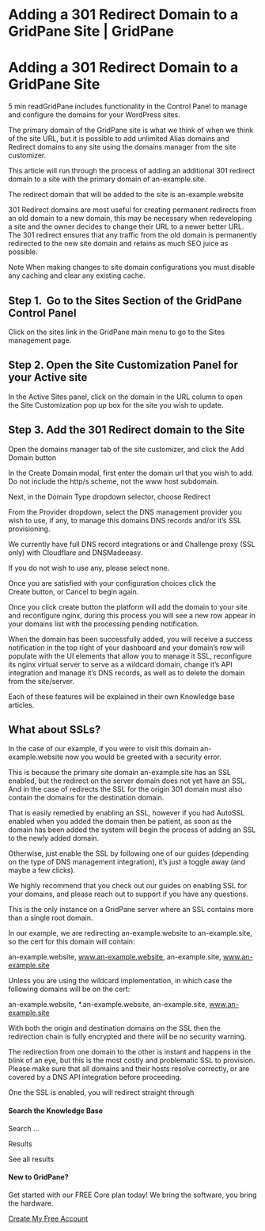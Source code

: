# Adding a 301 Redirect Domain to a GridPane Site | GridPane

# Adding a 301 Redirect Domain to a GridPane Site

 

5 min readGridPane includes functionality in the Control Panel to manage and configure the domains for your WordPress sites.

The primary domain of the GridPane site is what we think of when we think of the site URL, but it is possible to add unlimited Alias domains and Redirect domains to any site using the domains manager from the site customizer.

This article will run through the process of adding an additional 301 redirect domain to a site with the primary domain of an-example.site.

The redirect domain that will be added to the site is an-example.website

301 Redirect domains are most useful for creating permanent redirects from an old domain to a new domain, this may be necessary when redeveloping a site and the owner decides to change their URL to a newer better URL. The 301 redirect ensures that any traffic from the old domain is permanently redirected to the new site domain and retains as much SEO juice as possible.

Note
When making changes to site domain configurations you must disable any caching and clear any existing cache.

## Step 1.  Go to the Sites Section of the GridPane Control Panel

Click on the sites link in the GridPane main menu to go to the Sites management page.

## Step 2. Open the Site Customization Panel for your Active site

In the Active Sites panel, click on the domain in the URL column to open the Site Customization pop up box for the site you wish to update.

## Step 3. Add the 301 Redirect domain to the Site

Open the domains manager tab of the site customizer, and click the Add Domain button

In the Create Domain modal, first enter the domain url that you wish to add. Do not include the http/s scheme, not the www host subdomain.

Next, in the Domain Type dropdown selector, choose Redirect

From the Provider dropdown, select the DNS management provider you wish to use, if any, to manage this domains DNS records and/or it’s SSL provisioning.

We currently have full DNS record integrations or and Challenge proxy (SSL only) with Cloudflare and DNSMadeeasy.

If you do not wish to use any, please select none.

Once you are satisfied with your configuration choices click the Create button, or Cancel to begin again.

Once you click create button the platform will add the domain to your site and reconfigure nginx, during this process you will see a new row appear in your domains list with the processing pending notification.

When the domain has been successfully added, you will receive a success notification in the top right of your dashboard and your domain’s row will populate with the UI elements that allow you to manage it SSL, reconfigure its nginx virtual server to serve as a wildcard domain, change it’s API integration and manage it’s DNS records, as well as to delete the domain from the site/server.

Each of these features will be explained in their own Knowledge base articles.

## What about SSLs?

In the case of our example, if you were to visit this domain an-example.website now you would be greeted with a security error.

This is because the primary site domain an-example.site has an SSL enabled, but the redirect on the server domain does not yet have an SSL. And in the case of redirects the SSL for the origin 301 domain must also contain the domains for the destination domain.

That is easily remedied by enabling an SSL, however if you had AutoSSL enabled when you added the domain then be patient, as soon as the domain has been added the system will begin the process of adding an SSL to the newly added domain.

Otherwise, just enable the SSL by following one of our guides (depending on the type of DNS management integration), it’s just a toggle away (and maybe a few clicks).

We highly recommend that you check out our guides on enabling SSL for your domains, and please reach out to support if you have any questions.

This is the only instance on a GridPane server where an SSL contains more than a single root domain.

In our example, we are redirecting an-example.website to an-example.site, so the cert for this domain will contain:

an-example.website, www.an-example.website, an-example.site, www.an-example.site

Unless you are using the wildcard implementation, in which case the following domains will be on the cert:

an-example.website, *.an-example.website, an-example.site, www.an-example.site

With both the origin and destination domains on the SSL then the redirection chain is fully encrypted and there will be no security warning.

The redirection from one domain to the other is instant and happens in the blink of an eye, but this is the most costly and problematic SSL to provision. Please make sure that all domains and their hosts resolve correctly, or are covered by a DNS API integration before proceeding.

One the SSL is enabled, you will redirect straight through

 

#### Search the Knowledge Base

Search ...

 Results

See all results

#### New to GridPane?

Get started with our FREE Core plan today! We bring the software, you bring the hardware.

[Create My Free Account](https://gridpane.com/checkout/?plan=core)

